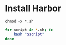 # Install Harbor

```
chmod +x *.sh
```

```bash
for script in *.sh; do
    bash "$script"
done
```

